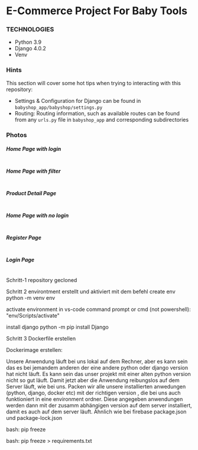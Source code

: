 # E-Commerce Project For Baby Tools

### TECHNOLOGIES

- Python 3.9
- Django 4.0.2
- Venv

### Hints

This section will cover some hot tips when trying to interacting with this repository:

- Settings & Configuration for Django can be found in `babyshop_app/babyshop/settings.py`
- Routing: Routing information, such as available routes can be found from any `urls.py` file in `babyshop_app` and corresponding subdirectories

### Photos

##### Home Page with login

<img alt="" src="https://github.com/MET-DEV/Django-E-Commerce/blob/master/project_images/capture_20220323080815407.jpg"></img>
##### Home Page with filter
<img alt="" src="https://github.com/MET-DEV/Django-E-Commerce/blob/master/project_images/capture_20220323080840305.jpg"></img>
##### Product Detail Page
<img alt="" src="https://github.com/MET-DEV/Django-E-Commerce/blob/master/project_images/capture_20220323080934541.jpg"></img>

##### Home Page with no login
<img alt="" src="https://github.com/MET-DEV/Django-E-Commerce/blob/master/project_images/capture_20220323080953570.jpg"></img>


##### Register Page

<img alt="" src="https://github.com/MET-DEV/Django-E-Commerce/blob/master/project_images/capture_20220323081016022.jpg"></img>


##### Login Page

<img alt="" src="https://github.com/MET-DEV/Django-E-Commerce/blob/master/project_images/capture_20220323081044867.jpg"></img>



Schritt-1 repository gecloned

Schritt 2 environtment erstellt und aktiviert mit dem befehl
create env
python -m venv env

activate environment in vs-code command prompt or cmd (not powershell):
"env/Scripts/activate"

install django
python -m pip install Django


Schritt 3
Dockerfile erstellen


Dockerimage erstellen:

Unsere Anwendung läuft bei uns lokal auf dem Rechner, aber es kann sein das es bei jemandem anderen der eine andere python oder
django version hat nicht läuft. Es kann sein das unser projekt mit einer alten python version nicht so gut läuft. 
Damit jetzt aber die Anwendung reibungslos auf dem Server läuft, wie bei uns. Packen wir alle unsere installierten anwedungen (python, django, docker etc)
mit der richtigen version , die bei uns auch funktioniert in eine environment ordner. Diese angegeben anwendungen werden dann mit der zusamm abhängigen version auf dem server installiert, 
damit es auch auf dem server läuft. Ähnlich wie bei firebase package.json und package-lock.json

bash:
pip freeze

bash:
pip freeze > requirements.txt



